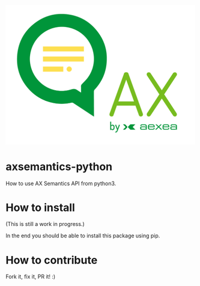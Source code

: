 [![ax logo](docs/AX_Logo.png)](https://www.ax-semantics.com/)

# axsemantics-python

How to use AX Semantics API from python3.


# How to install

(This is still a work in progress.)

In the end you should be able to install this package using pip.

# How to contribute

Fork it, fix it, PR it! :)
